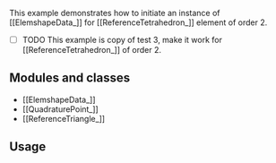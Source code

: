 This example demonstrates how to initiate an instance of [[ElemshapeData_]] for [[ReferenceTetrahedron_]] element of order 2.

- [ ] TODO This example is copy of test 3, make it work for [[ReferenceTetrahedron_]] of order 2.

## Modules and classes

- [[ElemshapeData_]]
- [[QuadraturePoint_]]
- [[ReferenceTriangle_]]

## Usage

